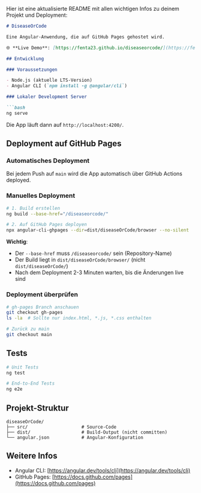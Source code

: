 Hier ist eine aktualisierte README mit allen wichtigen Infos zu deinem Projekt und Deployment:

```markdown
# DiseaseOrCode

Eine Angular-Anwendung, die auf GitHub Pages gehostet wird.

🌐 **Live Demo**: [https://fenta23.github.io/diseaseorcode/](https://fenta23.github.io/diseaseorcode/)

## Entwicklung

### Voraussetzungen

- Node.js (aktuelle LTS-Version)
- Angular CLI (`npm install -g @angular/cli`)

### Lokaler Development Server

```bash
ng serve
```

Die App läuft dann auf `http://localhost:4200/`.

## Deployment auf GitHub Pages

### Automatisches Deployment

Bei jedem Push auf `main` wird die App automatisch über GitHub Actions deployed.

### Manuelles Deployment

```bash
# 1. Build erstellen
ng build --base-href="/diseaseorcode/"

# 2. Auf GitHub Pages deployen
npx angular-cli-ghpages --dir=dist/diseaseOrCode/browser --no-silent
```

**Wichtig**:
- Der `--base-href` muss `/diseaseorcode/` sein (Repository-Name)
- Der Build liegt in `dist/diseaseOrCode/browser/` (nicht `dist/diseaseOrCode/`)
- Nach dem Deployment 2-3 Minuten warten, bis die Änderungen live sind

### Deployment überprüfen

```bash
# gh-pages Branch anschauen
git checkout gh-pages
ls -la  # Sollte nur index.html, *.js, *.css enthalten

# Zurück zu main
git checkout main
```
## Tests

```bash
# Unit Tests
ng test

# End-to-End Tests
ng e2e
```

## Projekt-Struktur

```
diseaseOrCode/
├── src/                    # Source-Code
├── dist/                   # Build-Output (nicht committen)
└── angular.json            # Angular-Konfiguration
```

## Weitere Infos

- Angular CLI: [https://angular.dev/tools/cli](https://angular.dev/tools/cli)
- GitHub Pages: [https://docs.github.com/pages](https://docs.github.com/pages)
```

